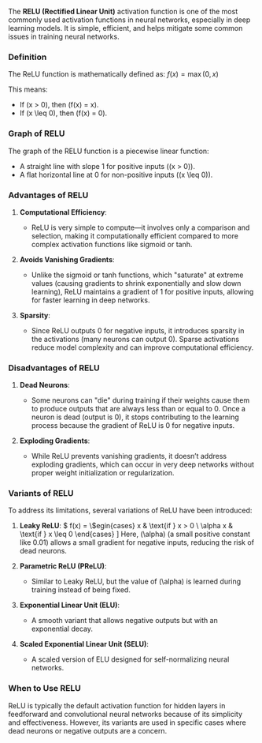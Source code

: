 The **RELU (Rectified Linear Unit)** activation function is one of the most commonly used activation functions in neural networks, especially in deep learning models. It is simple, efficient, and helps mitigate some common issues in training neural networks.

### Definition

The ReLU function is mathematically defined as:
$`
f(x) = \max(0, x)
`$

This means:

- If \(x > 0\), then \(f(x) = x\).
- If \(x \leq 0\), then \(f(x) = 0\).

### Graph of RELU

The graph of the RELU function is a piecewise linear function:

- A straight line with slope 1 for positive inputs (\(x > 0\)).
- A flat horizontal line at 0 for non-positive inputs (\(x \leq 0\)).

### Advantages of RELU

1. **Computational Efficiency**:

   - ReLU is very simple to compute—it involves only a comparison and selection, making it computationally efficient compared to more complex activation functions like sigmoid or tanh.

2. **Avoids Vanishing Gradients**:

   - Unlike the sigmoid or tanh functions, which "saturate" at extreme values (causing gradients to shrink exponentially and slow down learning), ReLU maintains a gradient of 1 for positive inputs, allowing for faster learning in deep networks.

3. **Sparsity**:
   - Since ReLU outputs 0 for negative inputs, it introduces sparsity in the activations (many neurons can output 0). Sparse activations reduce model complexity and can improve computational efficiency.

### Disadvantages of RELU

1. **Dead Neurons**:

   - Some neurons can "die" during training if their weights cause them to produce outputs that are always less than or equal to 0. Once a neuron is dead (output is 0), it stops contributing to the learning process because the gradient of ReLU is 0 for negative inputs.

2. **Exploding Gradients**:
   - While ReLU prevents vanishing gradients, it doesn’t address exploding gradients, which can occur in very deep networks without proper weight initialization or regularization.

### Variants of RELU

To address its limitations, several variations of ReLU have been introduced:

1. **Leaky ReLU**:
   $`
   f(x) =
   \`$egin{cases}
   x & \text{if } x > 0 \\
   \alpha x & \text{if } x \leq 0
   \end{cases}
   \]
   Here, \(\alpha\) (a small positive constant like 0.01) allows a small gradient for negative inputs, reducing the risk of dead neurons.

2. **Parametric ReLU (PReLU)**:

   - Similar to Leaky ReLU, but the value of \(\alpha\) is learned during training instead of being fixed.

3. **Exponential Linear Unit (ELU)**:

   - A smooth variant that allows negative outputs but with an exponential decay.

4. **Scaled Exponential Linear Unit (SELU)**:
   - A scaled version of ELU designed for self-normalizing neural networks.

### When to Use RELU

ReLU is typically the default activation function for hidden layers in feedforward and convolutional neural networks because of its simplicity and effectiveness. However, its variants are used in specific cases where dead neurons or negative outputs are a concern.
